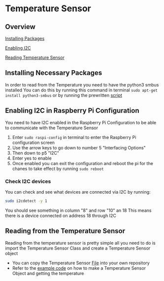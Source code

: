 # Temperature Sensor

## Overview
[Installing Packages](https://github.com/dpengineering/pyHardwareUnitTesting/tree/master/TemperatureSensor#check-i2c-devices)

[Enabling I2C](https://github.com/dpengineering/pyHardwareUnitTesting/tree/master/TemperatureSensor#enabling-i2c-in-raspberry-pi-configuration)

[Reading Temperature Sensor](https://github.com/dpengineering/pyHardwareUnitTesting/tree/master/TemperatureSensor#reading-from-the-temperature-sensor)

## Installing Necessary Packages
In order to read from the Temperature you need to have the python3 smbus installed
You can do this by running this command in terminal
```sudo apt-get install python3-smbus```
or by running the prewritten [script](installPackages.sh)

## Enabling I2C in Raspberry Pi Configuration
You need to have I2C enabled in the Raspberry Pi Configuration to be able to communicate with the Temperature Sensor
1. Enter ```sudo raspi-config``` in terminal to enter the Raspberry Pi configuration screen
2. Use the arrow keys to go down to number 5 "Interfacing Options"
3. Then down to p5 "I2C"
4. Enter yes to enable
5. Once enabled you can exit the configuration and reboot the pi for the chanes to take effect by running ```sudo reboot```


### Check I2C devices
You can check and see what devices are connected via I2C by running:
```bash
sudo i2cdetect -y 1
```
You should see something in column "8" and row "10" an 18
This means there is a device connected on address 18 through I2C


## Reading from the Temperature Sensor
Reading from the temperature sensor is pretty simple all you need to do is import the Temperature Sensor Class and create a Temperature Sensor object

* You can copy the Temperature Sensor [File](TemperatureSensor.py) into your own repository
* Refer to the [example code](main.py) on how to make a Temperature Sensor Object and getting the temperature
